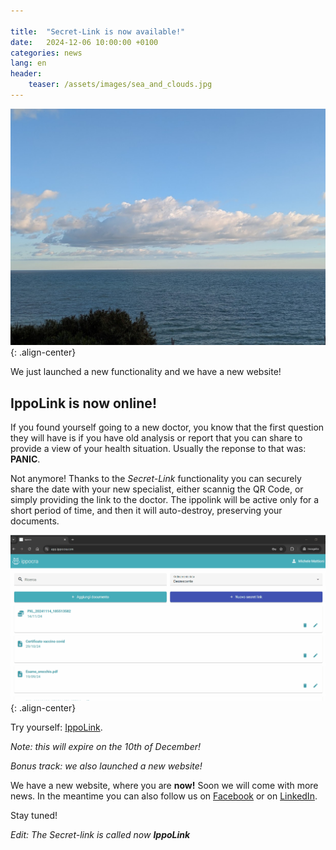 ```yaml
---

title:  "Secret-Link is now available!"
date:   2024-12-06 10:00:00 +0100
categories: news
lang: en
header:
    teaser: /assets/images/sea_and_clouds.jpg
---
```


![image-center](/assets/images/sea_and_clouds.jpg){: .align-center}

We just launched a new functionality and we have a new website!

## IppoLink is now online!

If you found yourself going to a new doctor, you know that the first question they will 
have is if you have old analysis or report that you can share to provide a view of your 
health situation. Usually the reponse to that was: **PANIC**.

Not anymore! Thanks to the *Secret-Link* functionality you can securely share the date with
your new specialist, either scannig the QR Code, or simply providing the link to the 
doctor. The ippolink will be active only for a short period of time, and then it will 
auto-destroy, preserving your documents.

![image-center](/assets/images/secret-link-creation.gif){: .align-center}

Try yourself: [IppoLink](https://app.ippocra.com/ippolinks/fe5eece2-8717-4e65-abea-97fa295c869a). 

*Note: this will expire on the 10th of December!*

*Bonus track: we also launched a new website!*

We have a new website, where you are **now!** Soon we will come with more news.
In the meantime you can also follow us on [Facebook](https://www.facebook.com/profile.php?id=61564933710120) 
or on [LinkedIn](https://www.linkedin.com/company/ippocra/).

Stay tuned!


*Edit: The Secret-link is called now **IppoLink***